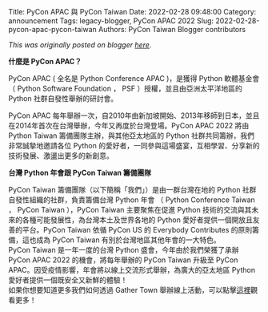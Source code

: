 Title: PyCon APAC 與 PyCon Taiwan
Date: 2022-02-28 09:48:00
Category: announcement
Tags: legacy-blogger, PyCon APAC 2022
Slug: 2022-02-28-pycon-apac-pycon-taiwan
Authors: PyCon Taiwan Blogger contributors

*This was originally posted on blogger [here](https://pycontw.blogspot.com/2022/02/pycon-apac-pycon-taiwan.html)*.

<!--more-->

**什麼是 PyCon APAC？**

PyCon APAC ( 全名是 Python Conference APAC )，是獲得 Python 軟體基金會 （ Python Software Foundation ， PSF ）授權，並且由亞洲太平洋地區的 Python 社群自發性舉辦的研討會。

PyCon APAC 每年舉辦一次，自2010年由新加坡開始、2013年移師到日本，並且在2014年首次在台灣舉辦，今年又再度於台灣登場。PyCon APAC 2022 將由 Python Taiwan 籌備團隊主辦，與其他亞太地區的 Python 社群共同籌辦，我們非常誠摯地邀請各位 Python 的愛好者，一同參與這場盛宴，互相學習、分享新的技術發展、激盪出更多的新創意。

**台灣 Python 年會跟 PyCon Taiwan 籌備團隊**

PyCon Taiwan 籌備團隊（以下簡稱「我們」）是由一群台灣在地的 Python 社群自發性組織的社群，負責籌備台灣 Python 年會 （ Python Conference Taiwan ， PyCon Taiwan ），PyCon Taiwan 主要聚焦在促進 Python 技術的交流與其未來的各種可能發展性，為台灣本土及世界各地的 Python 愛好者提供一個開放且友善的平台。PyCon Taiwan 依循 PyCon US 的 Everybody Contributes 的原則籌備，這也成為 PyCon Taiwan 有別於台灣地區其他年會的一大特色。  
PyCon Taiwan 是一年一度的台灣 Python 盛會，今年由於我們榮獲了承辦 PyCon APAC 2022 的機會，將每年舉辦的 PyCon Taiwan 升級至 PyCon APAC。因受疫情影響，年會將以線上交流形式舉辦，為廣大的亞太地區 Python 愛好者提供一個既安全又新鮮的體驗！  
如果你想要知道更多我們如何透過 Gather Town 舉辦線上活動，可以點擊[這裡](https://pycontw.blogspot.com/2022/01/how-pycon-taiwan-uses-gather-town-to.html)觀看更多！
